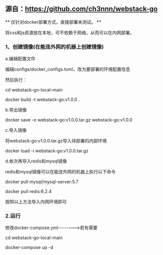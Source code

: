 ## 源自：https://github.com/ch3nnn/webstack-go

** 仅针对docker部署方式，直接部署未测试。 **

将css和js资源放在本地，可不依赖于网络，从而可以在内网部署。
### 1、创建镜像(在能连外网的机器上创建镜像)

a.编辑配置文件

编辑configs/docker_configs.toml，改为要部署的环境配置信息

然后执行：

cd webstack-go-local-main

docker build -t webstack-go:v1.0.0 .

b.导出镜像

docker save -o webstack-go:v1.0.0.tar.gz webstack-go:v1.0.0

c.导入镜像

将webstack-go:v1.0.0.tar.gz导入待部署的内部环境

docker load -i webstack-go:v1.0.0.tar.gz

d.依次再导入redis和mysql镜像

redis和mysql镜像可以在能连外网的机器上执行以下命令

docker pull mysql/mysql-server:5.7

docker pull redis:6.2.4

按照以上方法导入内网环境即可

### 2.运行

修改docker-compose.yml-------->若有需要

cd webstack-go-local-main

docker-compose up -d

